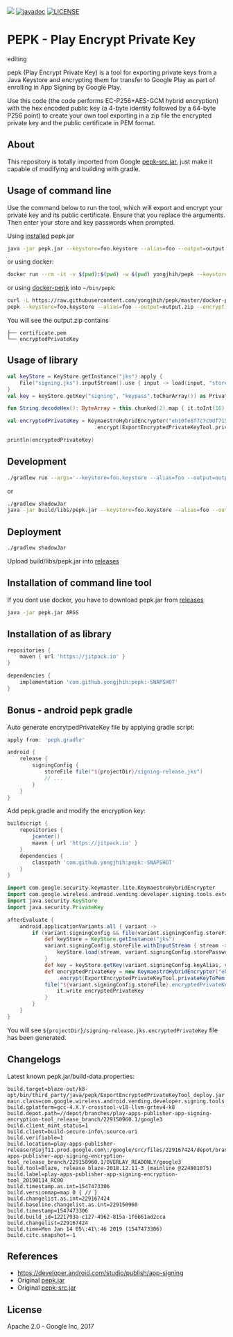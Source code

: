 [![](https://jitpack.io/v/yongjhih/pepk.svg)](https://jitpack.io/#yongjhih/pepk)
[![javadoc](https://img.shields.io/github/tag/yongjhih/pepk.svg?label=javadoc)](https://jitpack.io/com/github/yongjhih/pepk/-SNAPSHOT/javadoc/)
[![LICENSE](https://img.shields.io/packagist/l/yongjhih/pepk.svg?style=flat)](LICENSE)

# PEPK - Play Encrypt Private Key

editing

pepk (Play Encrypt Private Key) is a tool for exporting private keys from a
Java Keystore and encrypting them for transfer to Google Play as part of
enrolling in App Signing by Google Play.

Use this code (the code performs EC-P256+AES-GCM hybrid encryption) with the hex encoded public key (a 4-byte identity followed by a 64-byte P256 point) to create your own tool exporting in a zip file the encrypted private key and the public certificate in PEM format.

## About

This repository is totally imported from Google [pepk-src.jar](https://www.gstatic.com/play-apps-publisher-rapid/signing-tool/prod/pepk-src.jar),
just make it capable of modifying and building with gradle.

## Usage of command line

Use the command below to run the tool, which will export and encrypt your private key and its public certificate. Ensure that you replace the arguments. Then enter your store and key passwords when prompted.

Using [installed](#installation) pepk.jar

```sh
java -jar pepk.jar --keystore=foo.keystore --alias=foo --output=output.zip --encryptionkey=xxx --include-cert
```

or using docker:

```sh
docker run --rm -it -v $(pwd):$(pwd) -w $(pwd) yongjhih/pepk --keystore=foo.keystore --alias=foo --output=output.zip --encryptionkey=xxx --include-cert
```

or using [docker-pepk](docker-pepk) into `~/bin/pepk`:

```sh
curl -L https://raw.githubusercontent.com/yongjhih/pepk/master/docker-pepk -o ~/bin/pepk && chmod a+x ~/bin/pepk
pepk --keystore=foo.keystore --alias=foo --output=output.zip --encryptionkey=xxx --include-cert
```

You will see the output.zip contains

```
├── certificate.pem
└── encryptedPrivateKey
```

## Usage of library

```kotlin
val keyStore = KeyStore.getInstance("jks").apply {
    File("signing.jks").inputStream().use { input -> load(input, "storepass".toCharArray()) }
}
val key = keyStore.getKey("signing", "keypass".toCharArray()) as PrivateKey

fun String.decodeHex(): ByteArray = this.chunked(2).map { it.toInt(16).toByte() }.toByteArray()

val encryptedPrivateKey = KeymaestroHybridEncrypter("eb10fe8f7c7c9df715022017b00c6471f8ba8170b13049a11e6c09ffe3056a104a3bbe4ac5a955f4ba4fe93fc8cef27558a3eb9d2a529a2092761fb833b656cd48b9de6a".decodeHex())
                            .encrypt(ExportEncryptedPrivateKeyTool.privateKeyToPem(key))

println(encryptedPrivateKey)
```

## Development

```sh
./gradlew run --args='--keystore=foo.keystore --alias=foo --output=output.zip --encryptionkey=xxx --include-cert'
```

or

```sh
./gradlew shadowJar
java -jar build/libs/pepk.jar --keystore=foo.keystore --alias=foo --output=output.zip --encryptionkey=xxx --include-cert
```

## Deployment

```sh
./gradlew shadowJar
```

Upload build/libs/pepk.jar into [releases](https://github.com/yongjhih/pepk/releases)

## Installation of command line tool

If you dont use docker, you have to download pepk.jar from [releases](https://github.com/yongjhih/pepk/releases)

```sh
java -jar pepk.jar ARGS
```

## Installation of as library

```gradle
repositories {
    maven { url 'https://jitpack.io' }
}

dependencies {
    implementation 'com.github.yongjhih:pepk:-SNAPSHOT'
}
```

## Bonus - android pepk gradle

Auto generate encrytpedPrivateKey file by applying gradle script:


```gradle
apply from: 'pepk.gradle'

android {
    release {
        signingConfig {
            storeFile file("${projectDir}/signing-release.jks")
            // ...
        }
    }
}
```

Add pepk.gradle and modify the encryption key:

```gradle
buildscript {
    repositories {
        jcenter()
        maven { url 'https://jitpack.io' }
    }
    dependencies {
        classpath 'com.github.yongjhih:pepk:-SNAPSHOT'
    }
}

import com.google.security.keymaster.lite.KeymaestroHybridEncrypter
import com.google.wireless.android.vending.developer.signing.tools.extern.export.ExportEncryptedPrivateKeyTool
import java.security.KeyStore
import java.security.PrivateKey

afterEvaluate {
    android.applicationVariants.all { variant ->
        if (variant.signingConfig && file(variant.signingConfig.storeFile).exists() && !file("${variant.signingConfig.storeFile}.encryptedPrivateKey").exists()) {
            def keyStore = KeyStore.getInstance("jks")
            variant.signingConfig.storeFile.withInputStream { stream ->
                keyStore.load(stream, variant.signingConfig.storePassword.toCharArray())
            }
            def key = keyStore.getKey(variant.signingConfig.keyAlias, variant.signingConfig.keyPassword.toCharArray())
            def encryptedPrivateKey = new KeymaestroHybridEncrypter("eb10fe8f7c7c9df715022017b00c6471f8ba8170b13049a11e6c09ffe3056a104a3bbe4ac5a955f4ba4fe93fc8cef27558a3eb9d2a529a2092761fb833b656cd48b9de6a".decodeHex())
                .encrypt(ExportEncryptedPrivateKeyTool.privateKeyToPem(key))
            file("${variant.signingConfig.storeFile}.encryptedPrivateKey").withOutputStream {
                it.write encryptedPrivateKey
            }
        }
    }
}
```

You will see `${projectDir}/signing-release.jks.encryptedPrivateKey` file has been generated.

## Changelogs

Latest known pepk.jar/build-data.properties:

```
build.target=blaze-out/k8-opt/bin/third_party/java/pepk/ExportEncryptedPrivateKeyTool_deploy.jar
main.class=com.google.wireless.android.vending.developer.signing.tools.extern.export.ExportEncryptedPrivateKeyTool
build.gplatform=gcc-4.X.Y-crosstool-v18-llvm-grtev4-k8
build.depot.path=//depot/branches/play-apps-publisher-app-signing-encryption-tool_release_branch/229150960.1/google3
build.client_mint_status=1
build.client=build-secure-info\:source-uri
build.verifiable=1
build.location=play-apps-publisher-releaser@iojf11.prod.google.com\:/google/src/files/229167424/depot/branches/play-apps-publisher-app-signing-encryption-tool_release_branch/229150960.1/OVERLAY_READONLY/google3
build.tool=Blaze, release blaze-2018.12.11-3 (mainline @224801075)
build.label=play-apps-publisher-app-signing-encryption-tool_20190114_RC00
build.timestamp.as.int=1547473306
build.versionmap=map 0 { // }
build.changelist.as.int=229167424
build.baseline.changelist.as.int=229150960
build.timestamp=1547473306
build.build_id=1221793a-c127-4962-815a-1f6b61ad2cca
build.changelist=229167424
build.time=Mon Jan 14 05\:41\:46 2019 (1547473306)
build.citc.snapshot=-1
```

## References

* https://developer.android.com/studio/publish/app-signing
* Original [pepk.jar](https://www.gstatic.com/play-apps-publisher-rapid/signing-tool/prod/pepk.jar)
* Original [pepk-src.jar](https://www.gstatic.com/play-apps-publisher-rapid/signing-tool/prod/pepk-src.jar)

## License

Apache 2.0 - Google Inc, 2017
